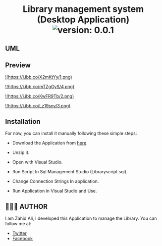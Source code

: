 


<div align="center">
	<h1>Library management system (Desktop Application)<br>
	<img alt="version: 0.0.1" src="https://img.shields.io/badge/version-v0.0.1-green">
	</h1>
</div>

## UML


## Preview

[!(https://i.ibb.co/X2mKtYy/1.png)](https://i.ibb.co/X2mKtYy/1.png)

[!(https://i.ibb.co/mTZgGyS/4.png)](https://i.ibb.co/mTZgGyS/4.png)

[!(https://i.ibb.co/KwFR9Tb/2.png)](https://i.ibb.co/KwFR9Tb/2.png)

[!(https://i.ibb.co/Lz19snv/3.png)](https://i.ibb.co/Lz19snv/3.png)




## Installation

For now, you can install it manually following these simple steps:

- Download the Application from [here](https://github.com/zahidalidev/library-management-system/archive/master.zip).

- Unzip it.

- Open with Visual Studio.

- Run Script In Sql Management Studio (Libraryscript.sql).

- Change Connection Strings In application.

- Run Application in Visual Studio and Use.



## 👨🏻‍💻 AUTHOR

I am Zahid Ali, I developed this Application to manage the Library. 
You can follow me at:

- [Twitter](https://twitter.com/ZahidAl94440892)
- [Facebook](https://www.facebook.com/engr.zahid.92754)

